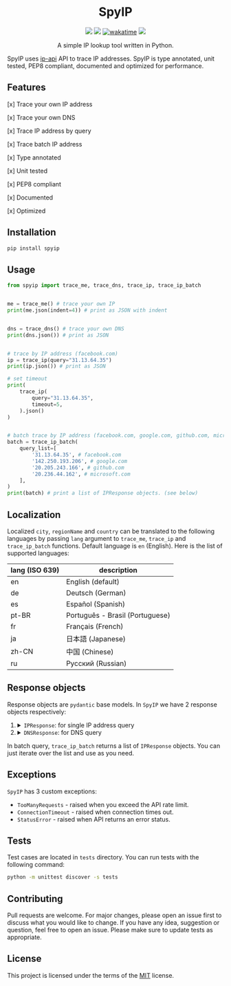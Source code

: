<h1 align="center">SpyIP</h1>

<p align="center">
<a href="https://pepy.tech/project/spyip"><img src="https://static.pepy.tech/personalized-badge/spyip?period=total&units=none&left_color=grey&right_color=blue&left_text=Total%20Downloads"></a>
<a href="https://github.com/Almas-Ali/SpyIP/"><img src="https://img.shields.io/github/license/Almas-Ali/SpyIP?style=flat-square"></a>
<a href="https://wakatime.com/badge/user/168edf9f-71dc-49cc-bf77-592d9c9d4eed/project/018cbf9a-cecf-4ae8-ad59-a34b9eefb754"><img src="https://wakatime.com/badge/user/168edf9f-71dc-49cc-bf77-592d9c9d4eed/project/018cbf9a-cecf-4ae8-ad59-a34b9eefb754.svg" alt="wakatime"></a>
<a href="https://hits.seeyoufarm.com"><img src="https://hits.seeyoufarm.com/api/count/incr/badge.svg?url=https%3A%2F%2Fgithub.com%2FAlmas-Ali%2FSpyIP&count_bg=%2352B308&title_bg=%23555555&icon=&icon_color=%23E7E7E7&title=hits&edge_flat=false"/></a>
</p>

<p align="center">A simple IP lookup tool written in Python.
</p>

SpyIP uses <a href="https://ip-api.com/" target="_blank" title="IP-API">ip-api</a> API to trace IP addresses. SpyIP is type annotated, unit tested, PEP8 compliant, documented and optimized for performance.

## Features

[x] Trace your own IP address

[x] Trace your own DNS

[x] Trace IP address by query

[x] Trace batch IP address


[x] Type annotated

[x] Unit tested

[x] PEP8 compliant

[x] Documented

[x] Optimized


## Installation

```bash
pip install spyip
```

## Usage

```python
from spyip import trace_me, trace_dns, trace_ip, trace_ip_batch


me = trace_me() # trace your own IP
print(me.json(indent=4)) # print as JSON with indent


dns = trace_dns() # trace your own DNS
print(dns.json()) # print as JSON


# trace by IP address (facebook.com)
ip = trace_ip(query="31.13.64.35")
print(ip.json()) # print as JSON

# set timeout
print(
    trace_ip(
        query="31.13.64.35",
        timeout=5,
    ).json()
)


# batch trace by IP address (facebook.com, google.com, github.com, microsoft.com, ...)
batch = trace_ip_batch(
    query_list=[
        '31.13.64.35', # facebook.com
        '142.250.193.206', # google.com
        '20.205.243.166', # github.com
        '20.236.44.162', # microsoft.com
    ],
)
print(batch) # print a list of IPResponse objects. (see below)
```

## Localization

Localized `city`, `regionName` and `country` can be translated to the following languages by passing `lang` argument to `trace_me`, `trace_ip` and `trace_ip_batch` functions. Default language is `en` (English). Here is the list of supported languages:

| lang (ISO 639) | description                     |
| -------------- | ------------------------------- |
| en             | English (default)               |
| de             | Deutsch (German)                |
| es             | Español (Spanish)               |
| pt-BR          | Português - Brasil (Portuguese) |
| fr             | Français (French)               |
| ja             | 日本語 (Japanese)               |
| zh-CN          | 中国 (Chinese)                  |
| ru             | Русский (Russian)               |

## Response objects

Response objects are `pydantic` base models. In `SpyIP` we have 2 response objects respectively:

<ol type="1">
<li>
<details>
<summary>
<code>IPResponse</code>: for single IP address query
</summary>

```python
class IPResponse(BaseModel):
    """
    Example response from API:

    {
        "status": "success",
        "continent": "Asia",
        "continentCode": "AS",
        "country": "India",
        "countryCode": "IN",
        "region": "DL",
        "regionName": "National Capital Territory of Delhi",
        "city": "New Delhi",
        "district": "",
        "zip": "110001",
        "lat": 28.6139,
        "lon": 77.209,
        "timezone": "Asia/Kolkata",
        "offset": 19800,
        "currency": "INR",
        "isp": "Google LLC",
        "org": "Google LLC",
        "as": "AS15169 Google LLC",
        "asname": "GOOGLE",
        "mobile": false,
        "proxy": false,
        "hosting": true,
        "query": "142.250.193.206",
    }
    """

    status: str = Field(..., description='Status of the request.')
    continent: str = Field(..., description='Continent name.')
    continentCode: str = Field(..., description='Continent code.')
    country: str = Field(..., description='Country name.')
    countryCode: str = Field(..., description='Country code.')
    region: str = Field(..., description='Region code.')
    regionName: str = Field(..., description='Region name.')
    city: str = Field(..., description='City name.')
    district: str = Field(..., description='District name.')
    zip_: str = Field(..., description='Zip code.')
    lat: float = Field(..., description='Latitude.')
    lon: float = Field(..., description='Longitude.')
    timezone: str = Field(..., description='Timezone.')
    offset: int = Field(..., description='Offset.')
    currency: str = Field(..., description='Currency.')
    isp: str = Field(..., description='ISP name.')
    org: str = Field(..., description='Organization name.')
    as_: str = Field(..., description='AS number and name.')
    asname: str = Field(..., description='AS name.')
    mobile: bool = Field(..., description='Mobile status.')
    proxy: bool = Field(..., description='Proxy status.')
    hosting: bool = Field(..., description='Hosting status.')
    query: str = Field(..., description='IP address.')
```

</details>
</li>
<li>
<details>
<summary>
<code>DNSResponse</code>: for DNS query
</summary>

```python
class DNSResponse(BaseModel):
    """
    Example response from API:
    "dns": {
        "ip": "74.125.73.83",
        "geo": "United States - Google"
    }
    """

    ip: str = Field(..., description='IP address.')
    geo: str = Field(..., description='Geo location.')
```

</details>
</li>
</ol>

In batch query, `trace_ip_batch` returns a list of `IPResponse` objects. You can just iterate over the list and use as you need.

## Exceptions

`SpyIP` has 3 custom exceptions:

- `TooManyRequests` - raised when you exceed the API rate limit.
- `ConnectionTimeout` - raised when connection times out.
- `StatusError` - raised when API returns an error status.

## Tests

Test cases are located in `tests` directory. You can run tests with the following command:

```bash
python -m unittest discover -s tests
```

## Contributing

Pull requests are welcome. For major changes, please open an issue first to discuss what you would like to change. If you have any idea, suggestion or question, feel free to open an issue. Please make sure to update tests as appropriate.

## License

This project is licensed under the terms of the [MIT](LICENSE) license.
